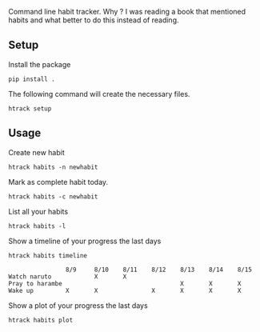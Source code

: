 Command line habit tracker. Why ? I was reading a book that mentioned habits and what better to do this instead of reading.

## Setup

Install the package

`pip install .`

The following command will create the necessary files.

`htrack setup`

## Usage 

Create new habit

`htrack habits -n newhabit`

Mark as complete habit today.

`htrack habits -c newhabit`

List all your habits

`htrack habits -l`

Show a timeline of your progress the last days

`htrack habits timeline`

```
                8/9     8/10    8/11    8/12    8/13    8/14    8/15
Watch naruto            X       X                                        
Pray to harambe                                 X       X       X        
Wake up         X       X               X       X       X       X
```

Show a plot of your progress the last days

`htrack habits plot`

